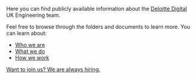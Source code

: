 Here you can find publicly available information about the [Deloitte Digital](https://deloittedigital.co.uk) UK Engineering team.

Feel free to browse through the folders and documents to learn more. You can learn about:

* [Who we are](./Who%20we%20are/)
* [What we do](./What%20we%20do/)
* [How we work](./How%20we%20work/)

[Want to join us? We are always hiring.](https://deloittedigital.co.uk)
